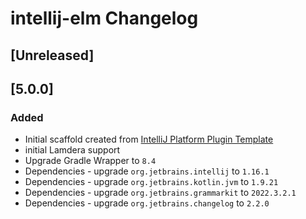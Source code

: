 <!-- Keep a Changelog guide -> https://keepachangelog.com -->

# intellij-elm Changelog

## [Unreleased]

## [5.0.0]
### Added
- Initial scaffold created from [IntelliJ Platform Plugin Template](https://github.com/JetBrains/intellij-platform-plugin-template)
- initial Lamdera support
- Upgrade Gradle Wrapper to `8.4`
- Dependencies - upgrade `org.jetbrains.intellij` to `1.16.1`
- Dependencies - upgrade `org.jetbrains.kotlin.jvm` to `1.9.21`
- Dependencies - upgrade `org.jetbrains.grammarkit` to `2022.3.2.1`
- Dependencies - upgrade `org.jetbrains.changelog` to `2.2.0`
